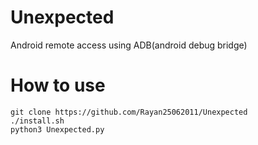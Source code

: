 # Unexpected
Android remote access using ADB(android debug bridge)

# How to use
```
git clone https://github.com/Rayan25062011/Unexpected
./install.sh
python3 Unexpected.py
```
